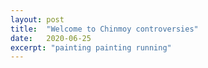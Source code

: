 ```yaml
---
layout: post
title:  "Welcome to Chinmoy controversies"
date:   2020-06-25
excerpt: "painting painting running"
---
```

